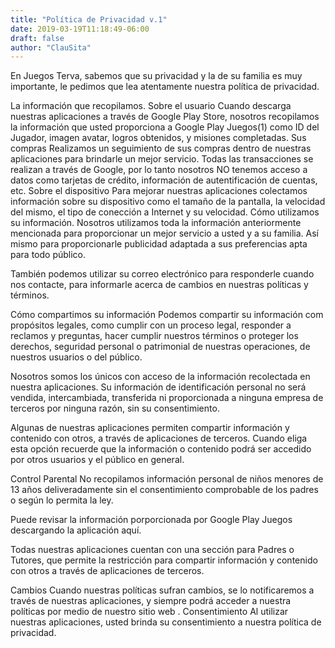 ```yaml
---
title: "Política de Privacidad v.1"
date: 2019-03-19T11:18:49-06:00
draft: false
author: "ClauSita"
---
```


En Juegos Terva, sabemos que su privacidad y la de su familia es muy importante, le pedimos que lea atentamente nuestra política de privacidad.

La información que recopilamos.
Sobre el usuario
Cuando descarga nuestras aplicaciones a través de Google Play Store, nosotros recopilamos la información que usted proporciona a Google Play Juegos(1) como ID del Jugador, imagen avatar, logros obtenidos, y misiones completadas.
Sus compras
Realizamos un seguimiento de sus compras dentro de nuestras aplicaciones para brindarle un mejor servicio. Todas las transacciones se realizan a través de Google, por lo tanto nosotros NO tenemos acceso a datos como tarjetas de crédito, información de autentificación de cuentas, etc.
Sobre el dispositivo
Para mejorar nuestras aplicaciones colectamos información sobre su dispositivo como el tamaño de la pantalla, la velocidad del mismo, el tipo de conección a Internet y su velocidad.
Cómo utilizamos su información.
Nosotros utilizamos toda la información anteriormente mencionada para proporcionar un mejor servicio a usted y a su familia. Así mismo para proporcionarle publicidad adaptada a sus preferencias apta para todo público.

También podemos utilizar su correo electrónico para responderle cuando nos contacte, para informarle acerca de cambios en nuestras políticas y términos.

Cómo compartimos su información
Podemos compartir su información com propósitos legales, como cumplir con un proceso legal, responder a reclamos y preguntas, hacer cumplir nuestros términos o proteger los derechos, seguridad personal o patrimonial de nuestras operaciones, de nuestros usuarios o del público.

Nosotros somos los únicos con acceso de la información recolectada en nuestra aplicaciones. Su información de identificación personal no será vendida, intercambiada, transferida ni proporcionada a ninguna empresa de terceros por ninguna razón, sin su consentimiento.

Algunas de nuestras aplicaciones permiten compartir información y contenido con otros, a través de aplicaciones de terceros. Cuando eliga esta opción recuerde que la información o contenido podrá ser accedido por otros usuarios y el público en general.

Control Parental
No recopilamos información personal de niños menores de 13 años deliveradamente sin el consentimiento comprobable de los padres o según lo permita la ley.

Puede revisar la información porporcionada por Google Play Juegos descargando la aplicación aquí.

Todas nuestras aplicaciones cuentan con una sección para Padres o Tutores, que permite la restricción para compartir información y contenido con otros a través de aplicaciones de terceros.

Cambios
Cuando nuestras políticas sufran cambios, se lo notificaremos a través de nuestras aplicaciones, y siempre podrá acceder a nuestra políticas por medio de nuestro
sitio web
.
Consentimiento
Al utilizar nuestras aplicaciones, usted brinda su consentimiento a nuestra política de privacidad.